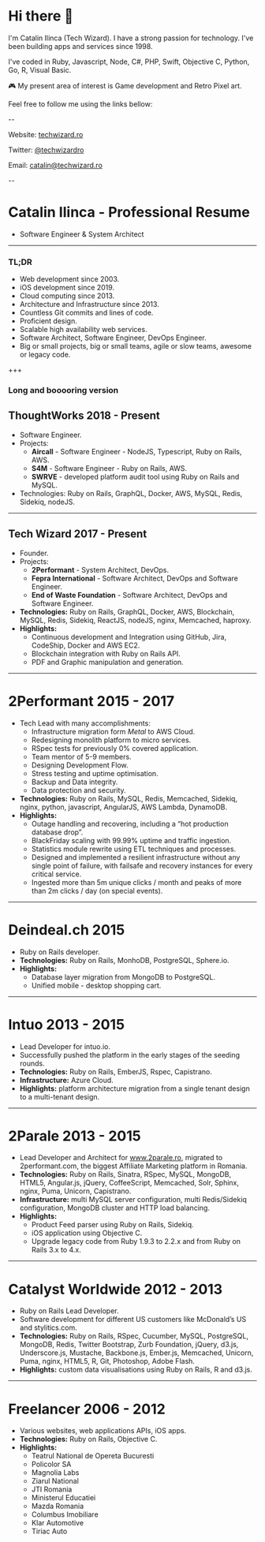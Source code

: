 # Hi there 👋

I'm Catalin Ilinca (Tech Wizard). I have a strong passion for technology. I've been building apps and services since 1998.

I've coded in Ruby, Javascript, Node, C#, PHP, Swift, Objective C, Python, Go, R, Visual Basic.

🎮 My present area of interest is Game development and Retro Pixel art.

Feel free to follow me using the links bellow:

--

Website: [techwizard.ro](https://techwizard.ro)

Twitter: [@techwizardro](http://twitter.com/techwizardro)

Email: [catalin@techwizard.ro](mailto:catalin@techwizard.ro)

--

# Catalin Ilinca - Professional Resume

* Software Engineer & System Architect

- - -

### TL;DR

* Web development since 2003.
* iOS development since 2019.
* Cloud computing since 2013.
* Architecture and Infrastructure since 2013.
* Countless Git commits and lines of code.
* Proficient design.
* Scalable high availability web services.
* Software Architect, Software Engineer, DevOps Engineer.
* Big or small projects, big or small teams, agile or slow teams, awesome or legacy code.

+++

### Long and booooring version

## ThoughtWorks 2018 - Present

* Software Engineer.
* Projects:
	* **Aircall** - Software Engineer - NodeJS, Typescript, Ruby on Rails, AWS.
	* **S4M** - Software Engineer - Ruby on Rails, AWS.
	* **SWRVE** - developed platform audit tool using Ruby on Rails and MySQL.
* Technologies: Ruby on Rails, GraphQL, Docker, AWS, MySQL, Redis, Sidekiq, nodeJS.

- - -

## Tech Wizard 2017 - Present

* Founder.
* Projects:
    * **2Performant** - System Architect, DevOps.
    * **Fepra International** - Software Architect, DevOps and Software Engineer.
    * **End of Waste Foundation** - Software Architect, DevOps and Software Engineer.
* **Technologies:** Ruby on Rails, GraphQL, Docker, AWS, Blockchain, MySQL, Redis, Sidekiq, ReactJS, nodeJS, nginx, Memcached, haproxy.
* **Highlights:**
    * Continuous development and Integration using GitHub, Jira, CodeShip, Docker and AWS EC2.
    * Blockchain integration with Ruby on Rails API.
    * PDF and Graphic manipulation and generation.

- - -

# 2Performant 2015 - 2017

* Tech Lead with many accomplishments:
    * Infrastructure migration form _Metal_ to AWS Cloud.
    * Redesigning monolith platform to micro services.
    * RSpec tests for previously 0% covered application.
    * Team mentor of 5-9 members.
    * Designing Development Flow.
    * Stress testing and uptime optimisation.
    * Backup and Data integrity.
    * Data protection and security.
* **Technologies:** Ruby on Rails, MySQL, Redis, Memcached, Sidekiq, nginx, python, javascript, AngularJS, AWS Lambda, DynamoDB.
* **Highlights:**
    * Outage handling and recovering, including a “hot production database drop”.
    * BlackFriday scaling with 99.99% uptime and traffic ingestion.
    * Statistics module rewrite using ETL techniques and processes.
    * Designed and implemented a resilient infrastructure without any single point of failure, with failsafe and recovery instances for every critical service.
    * Ingested more than 5m unique clicks / month and peaks of more than 2m clicks / day (on special events).

- - -

# Deindeal.ch 2015

* Ruby on Rails developer.
* **Technologies:** Ruby on Rails, MonhoDB, PostgreSQL, Sphere.io.
* **Highlights:**
    * Database layer migration from MongoDB to PostgreSQL.
    * Unified mobile - desktop shopping cart.

- - -

# Intuo 2013 - 2015

* Lead Developer for intuo.io.
* Successfully pushed the platform in the early stages of the seeding rounds.
* **Technologies:** Ruby on Rails, EmberJS, Rspec, Capistrano.
* **Infrastructure:** Azure Cloud.
* **Highlights:** platform architecture migration from a single tenant design to a multi-tenant design.

- - -

# 2Parale 2013 - 2015

* Lead Developer and Architect for www.2parale.ro, migrated to 2performant.com, the biggest Affiliate Marketing platform in Romania.
* **Technologies:** Ruby on Rails, Sinatra, RSpec, MySQL, MongoDB, HTML5, Angular.js, jQuery, CoffeeScript, Memcached, Solr, Sphinx, nginx, Puma, Unicorn, Capistrano.
* **Infrastructure:** multi MySQL server configuration, multi Redis/Sidekiq configuration, MongoDB cluster and HTTP load balancing.
* **Highlights:**
  * Product Feed parser using Ruby on Rails, Sidekiq.
  * iOS application using Objective C.
  * Upgrade legacy code from Ruby 1.9.3 to 2.2.x and from Ruby on Rails 3.x to 4.x.

- - -

# Catalyst Worldwide 2012 - 2013

* Ruby on Rails Lead Developer.
* Software development for different US customers like McDonald’s US and stylitics.com.
* **Technologies:** Ruby on Rails, RSpec, Cucumber, MySQL, PostgreSQL, MongoDB, Redis, Twitter Bootstrap, Zurb Foundation, jQuery, d3.js, Underscore.js, Mustache, Backbone.js, Ember.js, Memcached, Unicorn, Puma, nginx, HTML5, R, Git, Photoshop, Adobe Flash.
* **Highlights:** custom data visualisations using Ruby on Rails, R and d3.js.

- - -

# Freelancer 2006 - 2012

* Various websites, web applications APIs, iOS apps.
* **Technologies:** Ruby on Rails, Objective C.
* **Highlights:**
  * Teatrul National de Opereta Bucuresti
  * Policolor SA
  * Magnolia Labs
  * Ziarul National
  * JTI Romania
  * Ministerul Educatiei
  * Mazda Romania
  * Columbus Imobiliare
  * Klar Automotive
  * Tiriac Auto

